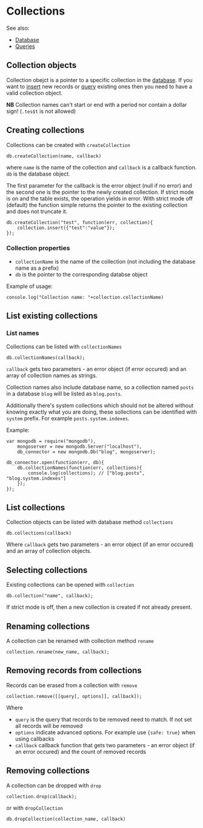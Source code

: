 Collections
===========

See also:

  * [Database](database.md)
  * [Queries](queries.md)

## Collection objects

Collection obejct is a pointer to a specific collection in the [database](database.md). If you want to [insert](insert.md) new records or
[query](queries.md) existing ones then you need to have a valid collection object.

**NB** Collection names can't start or end with a period nor contain a dollar sign! (`.tes$t` is not allowed)

## Creating collections

Collections can be created with `createCollection`

    db.createCollection(name, callback)

where `name` is the name of the collection and `callback` is a callback function. `db` is the database object.

The first parameter for
the callback is the error object (null if no error) and the second one is the pointer to the newly created
collection. If strict mode is on and the table exists, the operation yields in error. With strict mode off (default)
the function simple returns the pointer to the existing collection and does not truncate it.

    db.createCollection("test", function(err, collection){
        collection.insert({"test":"value"});
    });

### Collection properties

  * `collectionName` is the name of the collection (not including the database name as a prefix)
  * `db` is the pointer to the corresponding databse object

Example of usage:

    console.log("Collection name: "+collection.collectionName)

## List existing collections

### List names

Collections can be listed with `collectionNames`

    db.collectionNames(callback);

`callback` gets two parameters - an error object (if error occured) and an array of collection names as strings.

Collection names also include database name, so a collection named `posts` in a database `blog` will be listed as `blog.posts`.

Additionally there's system collections which should not be altered without knowing exactly what you are doing, these sollections
can be identified with `system` prefix. For example `posts.system.indexes`.

Example:


    var mongodb = require("mongodb"),
        mongoserver = new mongodb.Server("localhost"),
        db_connector = new mongodb.Db("blog", mongoserver);

    db_connector.open(function(err, db){
        db.collectionNames(function(err, collections){
            console.log(collections); // ["blog.posts", "blog.system.indexes"]
        });
    });

## List collections

Collection objects can be listed with database method `collections`

    db.collections(callback)

Where `callback` gets two parameters - an error object (if an error occured) and an array of collection objects.

## Selecting collections

Existing collections can be opened with `collection`

    db.collection("name", callback);

If strict mode is off, then a new collection is created if not already present.

## Renaming collections

A collection can be renamed with collection method `rename`

    collection.rename(new_name, callback);

## Removing records from collections

Records can be erased from a collection with `remove`

    collection.remove([[query[, options]], callback]);

Where

  * `query` is the query that records to be removed need to match. If not set all records will be removed
  * `options` indicate advanced options. For example use `{safe: true}` when using callbacks
  * `callback` callback function that gets two parameters - an error object (if an error occured) and the count of removed records

## Removing collections

A collection can be dropped with `drop`

    collection.drop(callback);

or with `dropCollection`

    db.dropCollection(collection_name, callback)